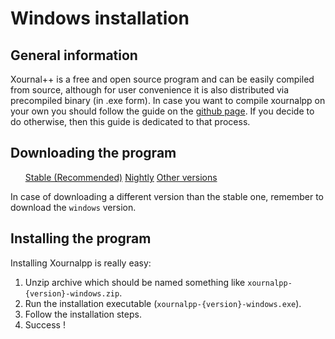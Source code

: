 # Windows installation 

## General information

Xournal++ is a free and open source program and can be easily compiled from source, although for user convenience it is also distributed via precompiled binary (in .exe form). In case you want to compile xournalpp on your own you should follow the guide on the [github page](https://github.com/xournalpp/xournalpp/blob/master/readme/WindowsBuild.md). If you decide to do otherwise, then this guide is dedicated to that process.

## Downloading the program

<ul id="windowsDownloadsContainer" class="downloadsContainer">
<a class="xournalppButton downloadButton" href="{{downloads.windows.stable}}">Stable (Recommended)</a>
<a class="xournalppButton" href="{{downloads.nightly}}">Nightly</a>
<a class="xournalppButton" href="{{downloads.allVersions}}">Other versions</a>
</ul>

In case of downloading a different version than the stable one, remember to download the `windows` version.

## Installing the program

Installing Xournalpp is really easy: 

1. Unzip archive which should be named something like `xournalpp-{version}-windows.zip`. 
2. Run the installation executable (`xournalpp-{version}-windows.exe`).
3. Follow the installation steps.
4. Success !

